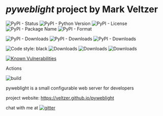 
# *pyweblight* project by Mark Veltzer

![PyPI - Status](https://img.shields.io/pypi/status/pyweblight)
![PyPI - Python Version](https://img.shields.io/pypi/pyversions/pyweblight)
![PyPI - License](https://img.shields.io/pypi/l/pyweblight)
![PyPI - Package Name](https://img.shields.io/pypi/v/pyweblight)
![PyPI - Format](https://img.shields.io/pypi/format/pyweblight)

![PyPI - Downloads](https://img.shields.io/pypi/dd/pyweblight)
![PyPI - Downloads](https://img.shields.io/pypi/dw/pyweblight)
![PyPI - Downloads](https://img.shields.io/pypi/dm/pyweblight)

![Code style: black](https://img.shields.io/badge/code%20style-black-000000.svg)
![Downloads](https://pepy.tech/badge/pyweblight)
![Downloads](https://pepy.tech/badge/pyweblight/month)
![Downloads](https://pepy.tech/badge/pyweblight/week)

[![Known Vulnerabilities](https://snyk.io/test/github/veltzer/pyweblight/badge.svg?targetFile=requirements.txt)](https://snyk.io/test/github/veltzer/pyweblight?targetFile=requirements.txt)


Actions

![build](https://github.com/veltzer/pyweblight/workflows/build/badge.svg)

pyweblight is a small configurable web server for developers

project website: https://veltzer.github.io/pyweblight

chat with me at [![gitter](https://badges.gitter.im/Join%20Chat.svg)](https://gitter.im/veltzer/mark.veltzer)


